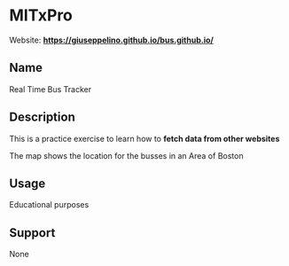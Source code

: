 # MITxPro
Website: **https://giuseppelino.github.io/bus.github.io/**

## Name  
Real Time Bus Tracker

## Description  
This is a practice exercise to learn how to **fetch data from other websites**

The map shows the location for the busses in an Area of Boston

## Usage
Educational purposes

## Support
None
